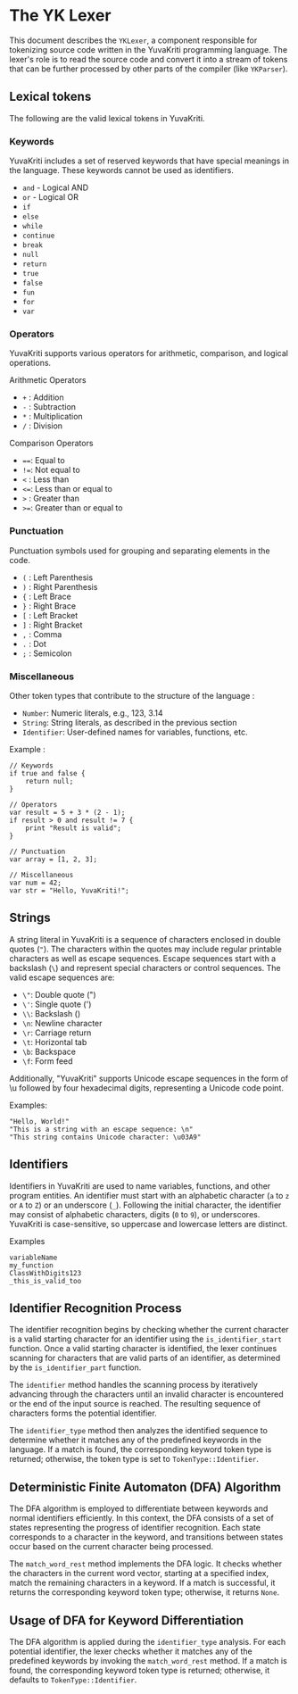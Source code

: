 # The YK Lexer

This document describes the `YKLexer`, a component responsible for tokenizing source code written in the YuvaKriti
programming language. The lexer's role is to read the source code and convert it into a stream of tokens that can be
further processed by other parts of the compiler (like `YKParser`).

## Lexical tokens

The following are the valid lexical tokens in YuvaKriti.

### Keywords

YuvaKriti includes a set of reserved keywords that have special meanings in the language. These keywords cannot be
used as identifiers.

- `and` - Logical AND
- `or` - Logical OR
- `if`
- `else`
- `while`
- `continue`
- `break`
- `null`
- `return`
- `true`
- `false`
- `fun`
- `for`
- `var`

### Operators

YuvaKriti supports various operators for arithmetic, comparison, and logical operations.

Arithmetic Operators

- `+` : Addition
- `-` : Subtraction
- `*` : Multiplication
- `/` : Division

Comparison Operators

- `==`: Equal to
- `!=`: Not equal to
- `<` : Less than
- `<=`: Less than or equal to
- `>` : Greater than
- `>=`: Greater than or equal to

### Punctuation

Punctuation symbols used for grouping and separating elements in the code.

- `(` : Left Parenthesis
- `)` : Right Parenthesis
- `{` : Left Brace
- `}` : Right Brace
- `[` : Left Bracket
- `]` : Right Bracket
- `,` : Comma
- `.` : Dot
- `;` : Semicolon

### Miscellaneous

Other token types that contribute to the structure of the language :

- `Number`: Numeric literals, e.g., 123, 3.14
- `String`: String literals, as described in the previous section
- `Identifier`: User-defined names for variables, functions, etc.

Example :

```
// Keywords
if true and false {
    return null;
}

// Operators
var result = 5 + 3 * (2 - 1);
if result > 0 and result != 7 {
    print "Result is valid";
}

// Punctuation
var array = [1, 2, 3];

// Miscellaneous
var num = 42;
var str = "Hello, YuvaKriti!";
```

## Strings

A string literal in YuvaKriti is a sequence of characters enclosed in double quotes (`"`). The characters within the
quotes may include regular printable characters as well as escape sequences. Escape sequences start with a
backslash (`\`)
and represent special characters or control sequences. The valid escape sequences are:

- `\"`: Double quote (")
- `\'`: Single quote (')
- `\\`: Backslash (\)
- `\n`: Newline character
- `\r`: Carriage return
- `\t`: Horizontal tab
- `\b`: Backspace
- `\f`: Form feed

Additionally, "YuvaKriti" supports Unicode escape sequences in the form of \u followed by four hexadecimal digits,
representing a Unicode code point.

Examples:

```
"Hello, World!"
"This is a string with an escape sequence: \n"
"This string contains Unicode character: \u03A9"
```

## Identifiers

Identifiers in YuvaKriti are used to name variables, functions, and other program entities. An identifier must start
with an alphabetic character (`a` to `z` or `A` to `Z`) or an underscore (`_`). Following the initial character, the
identifier may consist of alphabetic characters, digits (`0` to `9`), or underscores. YuvaKriti is case-sensitive, so
uppercase and lowercase letters are distinct.

Examples

```
variableName
my_function
ClassWithDigits123
_this_is_valid_too
```

## Identifier Recognition Process

The identifier recognition begins by checking whether the current character is a
valid starting character for an identifier using the `is_identifier_start` function.
Once a valid starting character is identified, the lexer continues scanning for
characters that are valid parts of an identifier, as determined by the
`is_identifier_part` function.

The `identifier` method handles the scanning process by iteratively advancing
through the characters until an invalid character is encountered or the end of
the input source is reached. The resulting sequence of characters forms the
potential identifier.

The `identifier_type` method then analyzes the identified sequence to determine
whether it matches any of the predefined keywords in the language. If a match is
found, the corresponding keyword token type is returned; otherwise, the token
type is set to `TokenType::Identifier`.

## Deterministic Finite Automaton (DFA) Algorithm

The DFA algorithm is employed to differentiate between keywords and normal
identifiers efficiently. In this context, the DFA consists of a set of states
representing the progress of identifier recognition. Each state corresponds to a
character in the keyword, and transitions between states occur based on the
current character being processed.

The `match_word_rest` method implements the DFA logic. It checks whether the
characters in the current word vector, starting at a specified index, match the
remaining characters in a keyword. If a match is successful, it returns the
corresponding keyword token type; otherwise, it returns `None`.

## Usage of DFA for Keyword Differentiation

The DFA algorithm is applied during the `identifier_type` analysis. For each
potential identifier, the lexer checks whether it matches any of the predefined
keywords by invoking the `match_word_rest` method. If a match is found, the
corresponding keyword token type is returned; otherwise, it defaults to
`TokenType::Identifier`.
